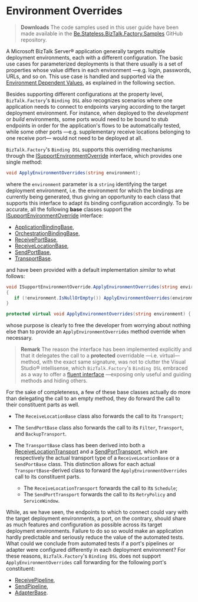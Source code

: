 ﻿# Environment Overrides

> **Downloads** The code samples used in this user guide have been made available in the [Be.Stateless.BizTalk.Factory.Samples][github.samples] GitHub repository.

A Microsoft BizTalk Server® application generally targets multiple deployment environments, each with a different configuration. The basic use cases for parameterized deployments is that there usually is a set of properties whose value differs in each environment &mdash;e.g. login, passwords, URLs, and so on. This use case is handled and supported via the [Environment Dependent Values](./EnvironmentDependentValues.md), as explained in the following section.

Besides supporting different configurations at the property level, `BizTalk.Factory`'s `Binding DSL` also recognizes scenarios where one application needs to connect to endpoints varying according to the target deployment environment. For instance, when deployed to the _development_ or _build_ environments, some ports would need to be bound to stub endpoints in order for the application's flows to be automatically tested, while some other ports &mdash;e.g. supplementary receive locations belonging to one receive port&mdash; would not need to be deployed at all.

`BizTalk.Factory`'s `Binding DSL` supports this overriding mechanisms through the [ISupportEnvironmentOverride][i-support-environment-override] interface, which provides one single method:

```csharp
void ApplyEnvironmentOverrides(string environment);
```

where the `environment` parameter is a `string` identifying the target deployment environment, i.e. the environment for which the bindings are currently being generated, thus giving an opportunity to each class that supports this interface to adapt its binding configuration accordingly. To be accurate, all the following **base** classes support the [ISupportEnvironmentOverride][i-support-environment-override] interface:

- [ApplicationBindingBase][application-binding-base],
- [OrchestrationBindingBase][orchestration-binding-base],
- [ReceivePortBase][receive-port-base],
- [ReceiveLocationBase][receive-location-base],
- [SendPortBase][send-port-base],
- [TransportBase][transport-base].

and have been provided with a default implementation _similar_ to what follows:

```csharp
void ISupportEnvironmentOverride.ApplyEnvironmentOverrides(string environment)
{
   if (!environment.IsNullOrEmpty()) ApplyEnvironmentOverrides(environment);
}

protected virtual void ApplyEnvironmentOverrides(string environment) { }
```

whose purpose is clearly to free the developer from worrying about nothing else than to provide an `ApplyEnvironmentOverrides` method override when necessary.

> **Remark** The reason the interface has been implemented explicitly and that it delegates the call to a **protected** overridable &mdash;i.e. virtual&mdash; method, with the exact same signature, was not to clutter the Visual Studio® intellisense, which `BizTalk.Factory`'s `Binding DSL` embraced as a way to offer a [fluent interface][fluent-interface] &mdash;exposing only useful and guiding methods and hiding others.

For the sake of completeness, a few of these base classes actually do more than delegating the call to an empty method, they do forward the call to their constituent parts as well.

- The `ReceiveLocationBase` class also forwards the call to its `Transport`;

- The `SendPortBase` class also forwards the call to its `Filter`, `Transport`, and `BackupTransport`.

- The `TransportBase` class has been derived into both a [ReceiveLocationTransport][receive-location-transport] and a [SendPortTransport][send-port-transport], which are respectively the actual transport type of a `ReceiveLocationBase` or a `SendPortBase` class. This distinction allows for each actual `TransportBase`-derived class to forward the `ApplyEnvironmentOverrides` call to its constituent parts.

  - The `ReceiveLocationTransport` forwards the call to its `Schedule`;
  - The `SendPortTransport` forwards the call to its `RetryPolicy` and `ServiceWindow`.

While, as we have seen, the endpoints to which to connect could vary with the target deployment environments, a port, on the contrary, should share as much features and configuration as possible across its target deployment environments. Failure to do so so would make an application hardly predictable and seriously reduce the value of the automated tests. What could we conclude from automated tests if a port's pipelines or adapter were configured differently in each deployment environment? For these reasons, `BizTalk.Factory`'s `Binding DSL` does not support `ApplyEnvironmentOverrides` call forwarding for the following port's constituent:

- [ReceivePipeline][receive-pipeline],
- [SendPipeline][send-pipeline],
- [AdapterBase][adapter-base].

<!-- links -->

[github.samples]: https://github.com/icraftsoftware/Be.Stateless.BizTalk.Factory.Samples

<!--  -->

[adapter-base]: https://github.com/icraftsoftware/Be.Stateless.BizTalk.Dsl.Binding/blob/master/src/Be.Stateless.BizTalk.Dsl.Binding/Dsl/Binding/Adapter/AdapterBase.cs
[application-binding-base]: https://github.com/icraftsoftware/Be.Stateless.BizTalk.Dsl.Binding/blob/master/src/Be.Stateless.BizTalk.Dsl.Binding/Dsl/Binding/ApplicationBindingBase.cs
[fluent-interface]: https://github.com/kzu/IFluentInterface#readme
[i-support-environment-override]: https://github.com/icraftsoftware/Be.Stateless.BizTalk.Dsl.Binding/blob/master/src/Be.Stateless.BizTalk.Dsl.Binding/Dsl/Binding/ISupportEnvironmentOverride.cs
[orchestration-binding-base]: https://github.com/icraftsoftware/Be.Stateless.BizTalk.Dsl.Binding/blob/master/src/Be.Stateless.BizTalk.Dsl.Binding/Dsl/Binding/OrchestrationBindingBase.cs
[receive-location-base]: https://github.com/icraftsoftware/Be.Stateless.BizTalk.Dsl.Binding/blob/master/src/Be.Stateless.BizTalk.Dsl.Binding/Dsl/Binding/ReceiveLocationBase.cs
[receive-location-transport]: https://github.com/icraftsoftware/Be.Stateless.BizTalk.Dsl.Binding/blob/master/src/Be.Stateless.BizTalk.Dsl.Binding/Dsl/Binding/ReceiveLocationTransport.cs
[receive-pipeline]: https://github.com/icraftsoftware/Be.Stateless.BizTalk.Dsl.Binding/blob/master/src/Be.Stateless.BizTalk.Dsl.Binding/Dsl/Binding/ReceivePipeline.cs
[receive-port-base]: https://github.com/icraftsoftware/Be.Stateless.BizTalk.Dsl.Binding/blob/master/src/Be.Stateless.BizTalk.Dsl.Binding/Dsl/Binding/ReceivePortBase.cs
[send-pipeline]: https://github.com/icraftsoftware/Be.Stateless.BizTalk.Dsl.Binding/blob/master/src/Be.Stateless.BizTalk.Dsl.Binding/Dsl/Binding/SendPipeline.cs
[send-port-base]: https://github.com/icraftsoftware/Be.Stateless.BizTalk.Dsl.Binding/blob/master/src/Be.Stateless.BizTalk.Dsl.Binding/Dsl/Binding/SendPortBase.cs
[send-port-transport]: https://github.com/icraftsoftware/Be.Stateless.BizTalk.Dsl.Binding/blob/master/src/Be.Stateless.BizTalk.Dsl.Binding/Dsl/Binding/SendPortTransport.cs
[transport-base]: https://github.com/icraftsoftware/Be.Stateless.BizTalk.Dsl.Binding/blob/master/src/Be.Stateless.BizTalk.Dsl.Binding/Dsl/Binding/TransportBase.cs

<!--
cSpell:ignore overridable
-->
